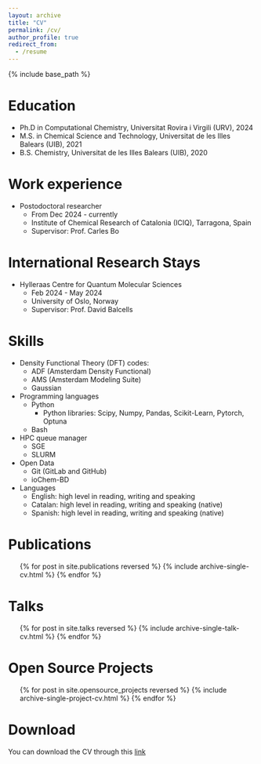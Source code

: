 ```yaml
---
layout: archive
title: "CV"
permalink: /cv/
author_profile: true
redirect_from:
  - /resume
---
```


{% include base_path %}

Education
======
* Ph.D in Computational Chemistry, Universitat Rovira i Virgili (URV), 2024
* M.S. in Chemical Science and Technology, Universitat de les Illes Balears (UIB), 2021
* B.S. Chemistry, Universitat de les Illes Balears (UIB), 2020

Work experience
======
* Postodoctoral researcher 
  * From Dec 2024 - currently
  * Institute of Chemical Research of Catalonia (ICIQ), Tarragona, Spain
  * Supervisor: Prof. Carles Bo

International Research Stays
======

* Hylleraas Centre for Quantum Molecular Sciences
  * Feb 2024 - May 2024
  * University of Oslo, Norway
  * Supervisor: Prof. David Balcells

Skills
======
* Density Functional Theory (DFT) codes:
  * ADF (Amsterdam Density Functional)
  * AMS (Amsterdam Modeling Suite)
  * Gaussian
* Programming languages
  * Python
    * Python libraries: Scipy, Numpy, Pandas, Scikit-Learn, Pytorch, Optuna
  * Bash
* HPC queue manager
  * SGE
  * SLURM
* Open Data
  * Git (GitLab and GitHub)
  * ioChem-BD
* Languages
  * English: high level in reading, writing and speaking
  * Catalan: high level in reading, writing and speaking (native)
  * Spanish: high level in reading, writing and speaking (native)

[//]: # (Teaching and mentoring)

[//]: # (=====)

Publications
======
  <ul>{% for post in site.publications reversed %}
    {% include archive-single-cv.html %}
  {% endfor %}</ul>
  
Talks
======
  <ul>{% for post in site.talks reversed %}
    {% include archive-single-talk-cv.html  %}
  {% endfor %}</ul>

Open Source Projects
======

  <ul>{% for post in site.opensource_projects reversed %}
    {% include archive-single-project-cv.html  %}
  {% endfor %}</ul>

Download
======

You can download the CV through this [link](https://jbuils.github.io/files/CV2025.pdf)